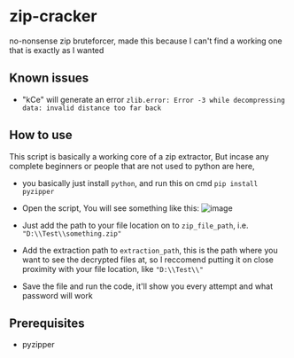 # zip-cracker
no-nonsense zip bruteforcer, made this because I can't find a working one that is exactly as I wanted

## Known issues
- "kCe" will generate an error `zlib.error: Error -3 while decompressing data: invalid distance too far back`

## How to use
This script is basically a working core of a zip extractor, But incase any complete beginners or people that are not used to python are here, 

- you basically just install `python`, and run this on cmd
```pip install pyzipper```

- Open the script, You will see something like this:
![image](https://github.com/Not-Baguette/zip-cracker/assets/94969176/9146b93e-a4c4-43b6-a82b-f314ca09532e)

- Just add the path to your file location on to `zip_file_path`, i.e. `"D:\\Test\\something.zip"`

- Add the extraction path to `extraction_path`, this is the path where you want to see the decrypted files at, so I reccomend putting it on close proximity with your file location, like `"D:\\Test\\"`

- Save the file and run the code, it'll show you every attempt and what password will work

## Prerequisites
- pyzipper
